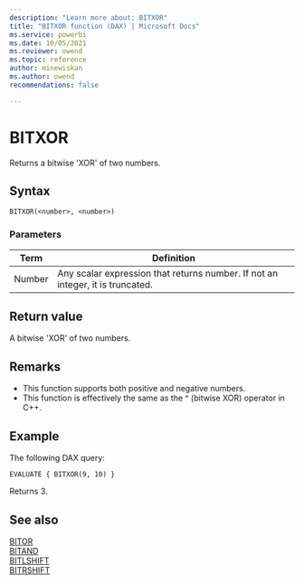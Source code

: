 ```yaml
---
description: "Learn more about: BITXOR"
title: "BITXOR function (DAX) | Microsoft Docs"
ms.service: powerbi 
ms.date: 10/05/2021
ms.reviewer: owend
ms.topic: reference
author: minewiskan
ms.author: owend 
recommendations: false

---
```

# BITXOR

Returns a bitwise 'XOR' of two numbers.
  
## Syntax  
  
```dax
BITXOR(<number>, <number>)
```

### Parameters

|Term|Definition|
|--------|--------------|
|Number|Any scalar expression that returns number. If not an integer, it is truncated.|
  
## Return value

A bitwise 'XOR' of two numbers.
  
## Remarks

- This function supports both positive and negative numbers.
- This function is effectively the same as the ^ (bitwise XOR) operator in C++.

## Example

The following DAX query:

```dax
EVALUATE { BITXOR(9, 10) }
```

Returns 3.

## See also

[BITOR](bitor-function-dax.md)  
[BITAND](bitand-function-dax.md)  
[BITLSHIFT](bitlshift-function-dax.md)  
[BITRSHIFT](bitrshift-function-dax.md)  
